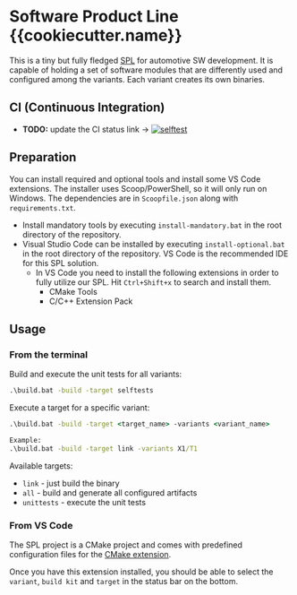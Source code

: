 # Software Product Line {{cookiecutter.name}}

This is a tiny but fully fledged [SPL](https://en.wikipedia.org/wiki/Software_product_line) for automotive SW development. It is capable of holding a set of software modules that are differently used and configured among the variants. Each variant creates its own binaries.

## CI (Continuous Integration)

* **TODO:** update the CI status link -> [![selftest](https://github.com/avengineers/spldemo/actions/workflows/test.yml/badge.svg)](https://github.com/avengineers/spldemo/actions/workflows/test.yml)


## Preparation

You can install required and optional tools and install some VS Code extensions. The installer uses Scoop/PowerShell, so it will only run on Windows. The dependencies are in `Scoopfile.json` along with `requirements.txt`.
* Install mandatory tools by executing `install-mandatory.bat` in the root directory of the repository.
* Visual Studio Code can be installed by executing `install-optional.bat` in the root directory of the repository. VS Code is the recommended IDE for this SPL solution.
  * In VS Code you need to install the following extensions in order to fully utilize our SPL. Hit `Ctrl+Shift+x` to search and install them.
    * CMake Tools
    * C/C++ Extension Pack

## Usage

### From the terminal


Build and execute the unit tests for all variants:
```cmd
.\build.bat -build -target selftests
```

Execute a target for a specific variant:

```cmd
.\build.bat -build -target <target_name> -variants <variant_name>

Example:
.\build.bat -build -target link -variants X1/T1
```

Available targets:

* `link` - just build the binary
* `all` - build and generate all configured artifacts
* `unittests` - execute the unit tests


### From VS Code

The SPL project is a CMake project and comes with predefined configuration files for the [CMake extension](https://github.com/microsoft/vscode-cmake-tools).

Once you have this extension installed, you should be able to select the ``variant``, ``build kit`` and ``target`` in the status bar on the bottom. 
